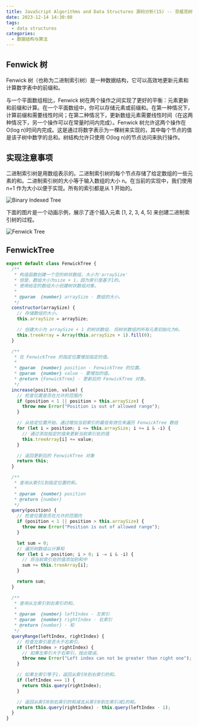 ```yaml
---
title: JavaScript Algorithms and Data Structures 源码分析(15) -- 芬威克树/Fenwick Tree
date: 2023-12-14 14:30:08
tags:
  - data structures
categories:
  - 数据结构与算法
---
```


## Fenwick 树

Fenwick 树（也称为二进制索引树）是一种数据结构，它可以高效地更新元素和计算数字表中的前缀和。

与一个平面数组相比，Fenwick 树在两个操作之间实现了更好的平衡：元素更新和前缀和计算。在一个平面数组中，你可以存储元素或前缀和。在第一种情况下，计算前缀和需要线性时间；在第二种情况下，更新数组元素需要线性时间（在这两种情况下，另一个操作可以在常量时间内完成）。Fenwick 树允许这两个操作在 O(log n)时间内完成。这是通过将数字表示为一棵树来实现的，其中每个节点的值是该子树中数字的总和。树结构允许只使用 O(log n)的节点访问来执行操作。

<!-- more -->

## 实现注意事项

二进制索引树是用数组表示的。二进制索引树的每个节点存储了给定数组的一些元素的和。二进制索引树的大小等于输入数组的大小 n。在当前的实现中，我们使用 n+1 作为大小以便于实现。所有的索引都是从 1 开始的。

![Binary Indexed Tree](https://www.geeksforgeeks.org/wp-content/uploads/BITSum.png)

下面的图片是一个动画示例，展示了逐个插入元素 [1, 2, 3, 4, 5] 来创建二进制索引树的过程。

![Fenwick Tree](https://upload.wikimedia.org/wikipedia/commons/d/dc/BITDemo.gif)

## FenwickTree

```js
export default class FenwickTree {
  /**
   * 构造函数创建一个空的树状数组，大小为'arraySize'
   * 但是，数组大小为size + 1，因为索引是基于1的。
   * 使用给定的数组大小创建树状数组对象。
   *
   * @param  {number} arraySize - 数组的大小。
   */
  constructor(arraySize) {
    // 存储数组的大小。
    this.arraySize = arraySize;

    // 创建大小为 arraySize + 1 的树状数组. 将树状数组的所有元素初始化为0。
    this.treeArray = Array(this.arraySize + 1).fill(0);
  }

  /**
   * 在 FenwickTree 的指定位置增加指定的值。
   *
   * @param  {number} position - FenwickTree 的位置。
   * @param  {number} value - 要增加的值。
   * @return {FenwickTree} - 更新后的 FenwickTree 对象。
   */
  increase(position, value) {
    // 检查位置是否在允许的范围内
    if (position < 1 || position > this.arraySize) {
      throw new Error("Position is out of allowed range");
    }

    // 从给定位置开始，通过增加当前索引的最低有效位来遍历 FenwickTree 数组
    for (let i = position; i <= this.arraySize; i += i & -i) {
      // 通过添加指定的值来更新当前索引处的值
      this.treeArray[i] += value;
    }

    // 返回更新后的 FenwickTree 对象
    return this;
  }

  /**
   * 查询从索引1到指定位置的和。
   *
   * @param  {number} position
   * @return {number}
   */
  query(position) {
    // 检查位置是否在允许的范围内
    if (position < 1 || position > this.arraySize) {
      throw new Error("Position is out of allowed range");
    }

    let sum = 0;
    // 遍历树数组以计算和
    for (let i = position; i > 0; i -= i & -i) {
      // 将当前索引处的值添加到和中
      sum += this.treeArray[i];
    }

    return sum;
  }

  /**
   * 查询从左索引到右索引的和。
   *
   * @param  {number} leftIndex - 左索引
   * @param  {number} rightIndex - 右索引
   * @return {number} - 和
   */
  queryRange(leftIndex, rightIndex) {
    // 检查左索引是否大于右索引。
    if (leftIndex > rightIndex) {
      // 如果左索引大于右索引，抛出错误。
      throw new Error("Left index can not be greater than right one");
    }

    // 如果左索引等于1，返回从索引0到右索引的和。
    if (leftIndex === 1) {
      return this.query(rightIndex);
    }

    // 返回从索引0到右索引的和减去从索引0到左索引减1的和。
    return this.query(rightIndex) - this.query(leftIndex - 1);
  }
}
```
